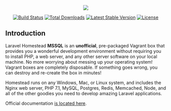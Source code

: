 <p align="center"><img src="https://laravel.com/assets/img/components/logo-homestead.svg"></p>

<p align="center">
<a href="https://travis-ci.org/f3rland/homestead-mssql"><img src="https://travis-ci.org/f3rland/homestead-mssql.svg" alt="Build Status"></a>
<a href="https://packagist.org/packages/f3rland/homestead-mssql"><img src="https://poser.pugx.org/f3rland/homestead-mssql/d/total.svg" alt="Total Downloads"></a>
<a href="https://packagist.org/packages/f3rland/homestead-mssql"><img src="https://poser.pugx.org/f3rland/homestead-mssql/v/stable.svg" alt="Latest Stable Version"></a>
<a href="https://packagist.org/packages/f3rland/homestead-mssql"><img src="https://poser.pugx.org/f3rland/homestead-mssql/license.svg" alt="License"></a>
</p>

## Introduction

Laravel Homestead **MSSQL** is an **unofficial**, pre-packaged Vagrant box that provides you a wonderful development environment without requiring you to install PHP, a web server, and any other server software on your local machine. No more worrying about messing up your operating system! Vagrant boxes are completely disposable. If something goes wrong, you can destroy and re-create the box in minutes!

Homestead runs on any Windows, Mac, or Linux system, and includes the Nginx web server, PHP 7.1, MySQL, Postgres, Redis, Memcached, Node, and all of the other goodies you need to develop amazing Laravel applications.

Official documentation [is located here](http://laravel.com/docs/homestead).
